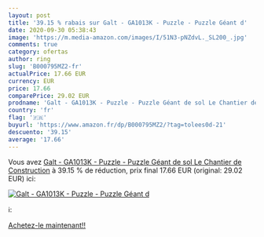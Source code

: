 ```yaml
---
layout: post
title: '39.15 % rabais sur Galt - GA1013K - Puzzle - Puzzle Géant d'
date: 2020-09-30 05:38:43
image: 'https://m.media-amazon.com/images/I/51N3-pNZdvL._SL200_.jpg'
comments: true
category: ofertas
author: ring
slug: 'B000795MZ2-fr'
actualPrice: 17.66 EUR
currency: EUR
price: 17.66
comparePrice: 29.02 EUR
prodname: 'Galt - GA1013K - Puzzle - Puzzle Géant de sol Le Chantier de Construction'
country: 'fr'
flag: '🇫🇷'
buyurl: 'https://www.amazon.fr/dp/B000795MZ2/?tag=tolees0d-21'
descuento: '39.15'
average: '17.66'
---
```


Vous avez [Galt - GA1013K - Puzzle - Puzzle Géant de sol Le Chantier de Construction](https://www.amazon.fr/dp/B000795MZ2/?tag=tolees0d-21)  à  39.15 % de réduction, prix final  17.66 EUR (original: 29.02 EUR) ici:

[![Galt - GA1013K - Puzzle - Puzzle Géant d](https://m.media-amazon.com/images/I/51N3-pNZdvL._SL200_.jpg)](https://www.amazon.fr/dp/B000795MZ2/?tag=tolees0d-21)

ℹ️:


[Achetez-le maintenant!!](https://www.amazon.fr/dp/B000795MZ2/?tag=tolees0d-21)
